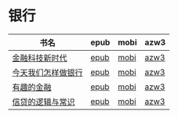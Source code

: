 # 银行

| 书名 | epub | mobi | azw3 |
| --- | --- | --- | --- |
| [金融科技新时代](http://ct.dalanmei.com/f/31084289-572087620-e8248b) | [epub](http://ct.dalanmei.com/f/31084289-572087620-e8248b) | [mobi](http://ct.dalanmei.com/f/31084289-571728667-460d20) | [azw3](http://ct.dalanmei.com/f/31084289-572112685-01e87d) |
| [今天我们怎样做银行](http://ct.dalanmei.com/f/31084289-572114216-edf852) | [epub](http://ct.dalanmei.com/f/31084289-572114216-edf852) | [mobi](http://ct.dalanmei.com/f/31084289-571713764-d4ccee) | [azw3](http://ct.dalanmei.com/f/31084289-572127834-cfdd3b) |
| [有趣的金融](http://ct.dalanmei.com/f/31084289-571811421-2aa23f) | [epub](http://ct.dalanmei.com/f/31084289-571811421-2aa23f) | [mobi](http://ct.dalanmei.com/f/31084289-571542039-8ae6ba) | [azw3](http://ct.dalanmei.com/f/31084289-572196404-92a08c) |
| [信贷的逻辑与常识](http://ct.dalanmei.com/f/31084289-571791927-4b4fcb) | [epub](http://ct.dalanmei.com/f/31084289-571791927-4b4fcb) | [mobi](http://ct.dalanmei.com/f/31084289-571458649-e13f1a) | [azw3](http://ct.dalanmei.com/f/31084289-571902072-2ba877) |
